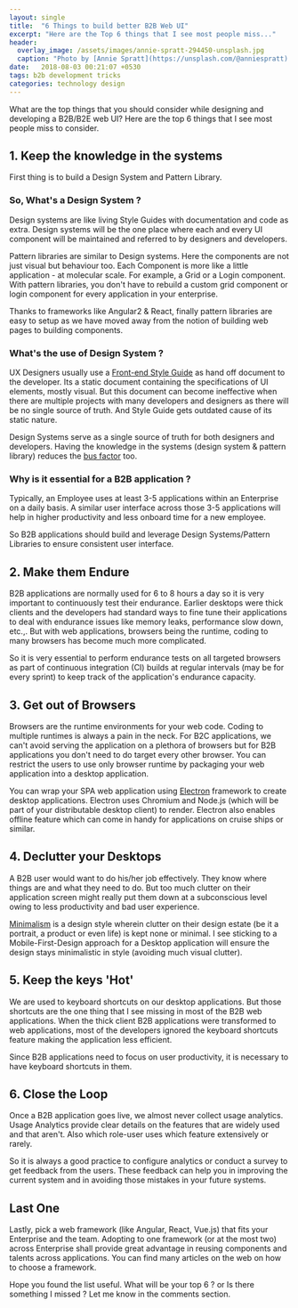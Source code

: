 ```yaml
---
layout: single
title:  "6 Things to build better B2B Web UI"
excerpt: "Here are the Top 6 things that I see most people miss..."
header:
  overlay_image: /assets/images/annie-spratt-294450-unsplash.jpg
  caption: "Photo by [Annie Spratt](https://unsplash.com/@anniespratt) on [**Unsplash**](https://unsplash.com)"
date:   2018-08-03 00:21:07 +0530
tags: b2b development tricks
categories: technology design
---
```



What are the top things that you should consider while designing and developing a B2B/B2E web UI? Here are the top 6 things that I see most people miss to consider.

## 1. Keep the knowledge in the systems
		
First thing is to build a Design System and Pattern Library.  

###  So, What's a Design System ? 
Design systems are like living Style Guides with documentation and code as extra. Design systems will be the one place where each and every UI component will be maintained and referred to by designers and developers.

Pattern libraries are similar to Design systems. Here the components are not just visual but behaviour too. Each Component is more like a little application - at molecular scale. For example, a Grid or a Login component. With pattern libraries, you don't have to rebuild a custom grid component or login component for every application in your enterprise. 

Thanks to frameworks like Angular2 & React, finally pattern libraries are easy to setup as we have moved away from the notion of building web pages to building components.

###  What's the use of Design System ?
UX Designers usually use a [Front-end Style Guide](http://bradfrost.com/blog/post/style-guides/) as hand off document to the developer. Its a static document containing the specifications of UI elements, mostly visual. But this document can become ineffective when there are multiple projects with many developers and designers as there will be no single source of truth. And Style Guide gets outdated cause of its static nature. 

Design Systems serve as a single source of truth for both designers and developers. Having the knowledge in the systems (design system & pattern library) reduces the [bus factor](https://en.wikipedia.org/wiki/Bus_factor) too. 

###  Why is it essential for a B2B application ? 
Typically, an Employee uses at least 3-5 applications within an Enterprise on a daily basis. A similar user interface across those 3-5 applications will help in higher productivity and less onboard time for a new employee. 

So B2B applications should build and leverage Design Systems/Pattern Libraries to ensure consistent user interface.

## 2. Make them Endure

B2B applications are normally used for 6 to 8 hours a day so it is very important to continuously test their endurance. Earlier desktops were thick clients and the developers had standard ways to fine tune their applications to deal with endurance issues like memory leaks, performance slow down, etc.,. But with web applications, browsers being the runtime, coding to many browsers has become much more complicated. 

So it is very essential to perform endurance tests on all targeted browsers as part of continuous integration (CI) builds at regular intervals (may be for every sprint) to keep track of the application's endurance capacity.

## 3. Get out of Browsers 

Browsers are the runtime environments for your web code. Coding to multiple runtimes is always a pain in the neck. For B2C applications, we can't avoid serving the application on a plethora of browsers but for B2B applications you don't need to do target every other browser. You can restrict the users to use only browser runtime by packaging your web application into a desktop application.
      
You can wrap your SPA web application using [Electron](https://electronjs.org/) framework to create desktop applications. Electron uses Chromium and Node.js (which will be part of your distributable desktop client) to render. Electron also enables offline feature which can come in handy for applications on cruise ships or similar. 

## 4. Declutter your Desktops

A B2B user would want to do his/her job effectively. They know where things are and what they need to do.  But too much clutter on their application screen might really put them down at a subconscious level owing to less productivity and bad user experience. 

[Minimalism](https://www.sitepoint.com/what-is-minimalism/) is a design style wherein clutter on their design estate (be it a portrait, a product or even life) is kept none or minimal. I see sticking to a Mobile-First-Design approach for a Desktop application will ensure the design stays minimalistic in style (avoiding much visual clutter).

## 5. Keep the keys 'Hot'

We are used to keyboard shortcuts on our desktop applications. But those shortcuts are the one thing that I see missing in most of the B2B web applications. When the thick client B2B applications were transformed to web applications, most of the developers ignored the keyboard shortcuts feature making the application less efficient. 

Since B2B applications need to focus on user productivity, it is necessary to have keyboard shortcuts in them. 

## 6. Close the Loop  

Once a B2B application goes live, we almost never collect usage analytics. Usage Analytics provide clear details on the features that are widely used and that aren't. Also which role-user uses which feature extensively or rarely. 

So it is always a good practice to configure analytics or conduct a survey to get feedback from the users. These feedback can help you in improving the current system and in avoiding those mistakes in your future systems.  
	   
## Last One 
Lastly, pick a web framework (like Angular, React, Vue.js) that fits your Enterprise and the team. Adopting to one framework (or at the most two) across Enterprise shall provide great advantage in reusing components and talents across applications. You can find many articles on the web on how to choose a framework.


Hope you found the list useful. What will be your top 6 ? or Is there something I missed ? Let me know in the comments section. 